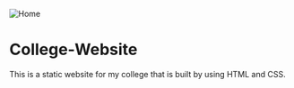 ![Home](https://user-images.githubusercontent.com/89678357/201874452-652e10c5-5f63-421b-8363-e278e6c68d9f.png)
# College-Website
This is a static website for my college that is built by using HTML and CSS. 
